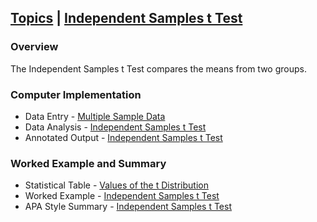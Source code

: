 ## [Topics](../Topics) | [Independent Samples t Test](../Topics/independent.md)

### Overview

The Independent Samples t Test compares the means from two groups.

### Computer Implementation

- Data Entry - [Multiple Sample Data](../jamovi/data-entry/multiplesampledata.md)
- Data Analysis - [Independent Samples t Test](../jamovi/data-analysis/independent.md)
- Annotated Output - [Independent Samples t Test](../jamovi/annotated-output/independent.md)

### Worked Example and Summary

- Statistical Table - [Values of the t Distribution](../Calculations/statistical-tables/t.md)
- Worked Example - [Independent Samples t Test](../Calculations/worked-examples/independent.md)
- APA Style Summary - [Independent Samples t Test](../Summaries/summarized-examples/independent.md)
